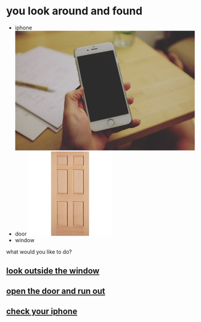 # you look around and found
* iphone ![](../phone/image.png)
* door ![](download.jpeg)
* window

what would you like to do?
## [look outside the window](../window/window.md)
## [open the door and run out](../door/door.md)
## [check your iphone](../phone/phone.md)

